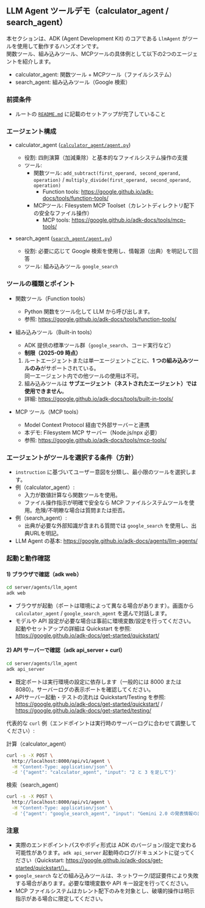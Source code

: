 ## LLM Agent ツールデモ（calculator_agent / search_agent）

本セクションは、ADK (Agent Development Kit) のコアである `LlmAgent` がツールを使用して動作するハンズオンです。<br>
関数ツール、組み込みツール、MCPツールの具体例として以下の2つのエージェントを紹介します。

- calculator_agent: 関数ツール + MCPツール（ファイルシステム）
- search_agent: 組み込みツール（Google 検索）


### 前提条件
- ルートの [`README.md`](../../../README.md) に記載のセットアップが完了していること

### エージェント構成
- calculator_agent ([`calculator_agent/agent.py`](calculator_agent/agent.py))
  - 役割: 四則演算（加減乗除）と基本的なファイルシステム操作の支援
  - ツール:
    - 関数ツール: `add_subtract(first_operand, second_operand, operation)` / `multiply_divide(first_operand, second_operand, operation)`
      - Function tools: https://google.github.io/adk-docs/tools/function-tools/
    - MCPツール: Filesystem MCP Toolset（カレントディレクトリ配下の安全なファイル操作）
      - MCP tools: https://google.github.io/adk-docs/tools/mcp-tools/

- search_agent ([`search_agent/agent.py`](search_agent/agent.py))
  - 役割: 必要に応じて Google 検索を使用し、情報源（出典）を明記して回答
  - ツール: 組み込みツール `google_search`

### ツールの種類とポイント
- 関数ツール（Function tools）
  - Python 関数をツール化して LLM から呼び出します。
  - 参照: https://google.github.io/adk-docs/tools/function-tools/

- 組み込みツール（Built-in tools）
  - ADK 提供の標準ツール群（`google_search`、コード実行など）
  - **制限（2025-09 時点）**  
   1. ルートエージェントまたは単一エージェントごとに、**1 つの組み込みツールのみ**がサポートされている。<br>
   同一エージェント内での他ツールの使用は不可。  
   2. 組み込みツールは **サブエージェント（ネストされたエージェント）では使用できません**。  
  - 詳細: https://google.github.io/adk-docs/tools/built-in-tools/

- MCP ツール（MCP tools）
  - Model Context Protocol 経由で外部サーバーと連携
  - 本デモ: Filesystem MCP サーバー（Node.js/npx 必要）
  - 参照: https://google.github.io/adk-docs/tools/mcp-tools/

### エージェントがツールを選択する条件（方針）
- `instruction` に基づいてユーザー意図を分類し、最小限のツールを選択します。
- 例（calculator_agent）:
  - 入力が数値計算なら関数ツールを使用。
  - ファイル操作指示が明確で安全なら MCP ファイルシステムツールを使用。危険/不明瞭な場合は質問または拒否。
- 例（search_agent）:
  - 出典が必要な外部知識が含まれる質問では `google_search` を使用し、出典URLを明記。
- LLM Agent の基本: https://google.github.io/adk-docs/agents/llm-agents/

### 起動と動作確認
#### 1) ブラウザで確認（adk web）

```bash
cd server/agents/llm_agent
adk web
```

- ブラウザが起動（ポートは環境によって異なる場合があります）。画面から `calculator_agent` / `google_search_agent` を選んで対話します。
- モデルや API 設定が必要な場合は事前に環境変数/設定を行ってください。起動やセットアップの詳細は Quickstart を参照: https://google.github.io/adk-docs/get-started/quickstart/

#### 2) API サーバーで確認（adk api_server + curl）

```bash
cd server/agents/llm_agent
adk api_server
```

- 既定ポートは実行環境の設定に依存します（一般的には 8000 または 8080）。サーバーログの表示ポートを確認してください。
 - APIサーバー起動・テストの流れは Quickstart/Testing を参照: https://google.github.io/adk-docs/get-started/quickstart/ / https://google.github.io/adk-docs/get-started/testing/

代表的な `curl` 例（エンドポイントは実行時のサーバーログに合わせて調整してください）:

計算（calculator_agent）
```bash
curl -s -X POST \
  http://localhost:8000/api/v1/agent \
  -H "Content-Type: application/json" \
  -d '{"agent": "calculator_agent", "input": "2 と 3 を足して"}'
```

検索（search_agent）
```bash
curl -s -X POST \
  http://localhost:8000/api/v1/agent \
  -H "Content-Type: application/json" \
  -d '{"agent": "google_search_agent", "input": "Gemini 2.0 の発表情報の出典を教えて"}'
```

### 注意
- 実際のエンドポイントパスやボディ形式は ADK のバージョン/設定で変わる可能性があります。`adk api_server` 起動時のログ/ドキュメントに従ってください（Quickstart: https://google.github.io/adk-docs/get-started/quickstart/）。
- `google_search` などの組み込みツールは、ネットワーク/認証要件により失敗する場合があります。必要な環境変数や API キー設定を行ってください。
- MCP ファイルシステムはカレント配下のみを対象とし、破壊的操作は明示指示がある場合に限定してください。



